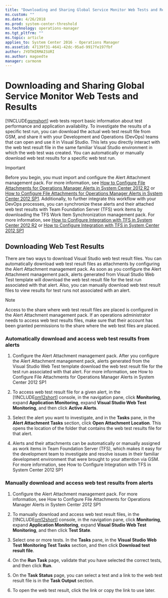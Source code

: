 ```yaml
---
title: "Downloading and Sharing Global Service Monitor Web Tests and Results | Microsoft Docs"
ms.custom: ""
ms.date: 4/26/2018
ms.prod: system-center-threshold
ms.technology: operations-manager
ms.tgt_pltfrm: ""
ms.topic: article
applies_to: System Center 2016 - Operations Manager
ms.assetid: 47139f31-4641-42dc-95ad-9917fe197fbf
author: JYOTHIRMAISURI
ms.author: magoedte
manager: carmonm
---
```

# Downloading and Sharing Global Service Monitor Web Tests and Results
[!INCLUDE[gsmshort](../includes/gsmshort-md.md)] web tests report basic information about test performance and application availability. To investigate the results of a specific test run, you can download the actual web test result file from GSM, and share it with your Development and Operations (DevOps) teams that can open and use it in Visual Studio. This lets you directly interact with the web test result file in the same familiar Visual Studio environment in which the web test was created. You can automatically or manually download web test results for a specific web test run.  
  
> [!IMPORTANT]
>  Before you begin, you must import and configure the Alert Attachment management pack. For more information, see [How to Configure File Attachments for Operations Manager Alerts in System Center 2012 R2](http://go.microsoft.com/fwlink/?LinkId=307114) or [How to Configure File Attachments for Operations Manager Alerts in System Center 2012 SP1](http://go.microsoft.com/fwlink/?LinkId=275127). Additionally, to further integrate this workflow with your DevOps processes, you can synchronize these alerts and their attached web test results with Team Foundation Server (TFS) work items by downloading the TFS Work Item Synchronization management pack. For more information, see [How to Configure Integration with TFS in System Center 2012 R2](http://go.microsoft.com/fwlink/?LinkId=307113) or [How to Configure Integration with TFS in System Center 2012 SP1](http://go.microsoft.com/fwlink/?LinkId=275126)  
  
## Downloading Web Test Results  
 There are two ways to download Visual Studio web test result files. You can automatically download web test result files as attachments by configuring the Alert Attachment management pack. As soon as you configure the Alert Attachment management pack, alerts generated from Visual Studio Web Test template will download the web test result file for the test run associated with that alert. Also, you can manually download web test result files to view results for test runs not associated with an alert.  
  
> [!NOTE]
>  Access to the share where web test result files are placed is configured in the Alert Attachment management pack. If an operations administrator needs to access web test results files, make sure that their account has been granted permissions to the share where the web test files are placed.  
  
### Automatically download and access web test results from alerts  
  
1.  Configure the Alert Attachment management pack. After you configure the Alert Attachment management pack, alerts generated from the Visual Studio Web Test template download the web test result file for the test run associated with that alert. For more information, see How to Configure File Attachments for Operations Manager Alerts in System Center 2012 SP1  
  
2.  To access web test result file for a given alert, in the [!INCLUDE[om12short](../includes/om12short-md.md)] console, in the navigation pane, click **Monitoring**, expand **Application Monitoring**, expand **Visual Studio Web Test Monitoring**, and then click **Active Alerts**.  
  
3.  Select the alert you want to investigate, and in the **Tasks** pane, in the **Alert Attachment Tasks** section, click **Open Attachment Location**. This opens the location of the folder that contains the web test results file for that alert.  
  
4.  Alerts and their attachments can be automatically or manually assigned as work items in Team Foundation Server (TFS), which makes it easy for the development team to investigate and resolve issues in their familiar development environment that were brought to your attention via GSM. For more information, see How to Configure Integration with TFS in System Center 2012 SP1  
  
### Manually download and access web test results from alerts  
  
1.  Configure the Alert Attachment management pack. For more information, see How to Configure File Attachments for Operations Manager Alerts in System Center 2012 SP1  
  
2.  To manually download and access web test result files, in the [!INCLUDE[om12short](../includes/om12short-md.md)] console, in the navigation pane, click **Monitoring**, expand **Application Monitoring**, expand **Visual Studio Web Test Monitoring**, and then click **Test State**.  
  
3.  Select one or more tests. In the **Tasks** pane, in the **Visual Studio Web Test Monitoring Test Tasks** section, and then click **Download test result file**.  
  
4.  On the **Run Task** page, validate that you have selected the correct tests, and then click **Run**.  
  
5.  On the **Task Status** page, you can select a test and a link to the web test result file is in the **Task Output** section.  
  
6.  To open the web test result, click the link or copy the link to use later.
